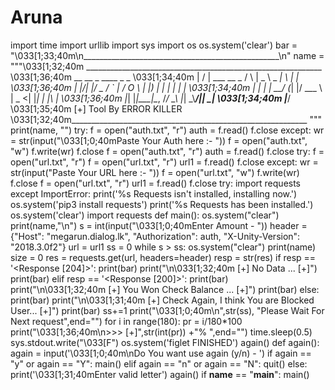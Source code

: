 # Aruna
import time import urllib import sys import os  os.system('clear')  bar = "\033[1;33;40m\n_________________________________________________\n"  name = """\033[1;32;40m ___________________________________________________________ \033[1;36;40m      __  __               _      ____        _   _ \033[1;34;40m     |  \/  | ___  __ _   / \    |  _ \ _   _| \ | | \033[1;36;40m     | |\/| |/ _ \/ _` | / O \   | |_) | | | |  \| | \033[1;34;40m     | |  | |  __/ (_| |/ ___ \  |  _ &lt;| |_| | |\  | \033[1;36;40m     |_|  |_|\___|\__, /_/   \_\ |_| \_\\____/|_| \_| \033[1;34;40m                  |___/  \033[1;35;40m              [+] Tool By ERROR KILLER \033[1;32;40m___________________________________________________________ """ print(name, "")   try:     f = open("auth.txt", "r")     auth = f.read()     f.close  except:     wr = str(input("\033[1;0;40mPaste Your Auth here :- "))     f = open("auth.txt", "w")     f.write(wr)     f.close     f = open("auth.txt", "r")     auth = f.read()     f.close  try:     f = open("url.txt", "r")     f = open("url.txt", "r")     url1 = f.read()     f.close except:     wr = str(input("Paste Your URL here :- "))     f = open("url.txt", "w")     f.write(wr)     f.close     f = open("url.txt", "r")     url1 = f.read()     f.close  try:     import requests   except ImportError:     print('%s Requests isn\'t installed, installing now.')     os.system('pip3 install requests')     print('%s Requests has been installed.')     os.system('clear')     import requests   def main():     os.system("clear")     print(name,"\n")     s = int(input("\033[1;0;40mEnter Amount - "))     header = {"Host": "megarun.dialog.lk",               "Authorization": auth, "X-Unity-Version": "2018.3.0f2"}     url = url1          ss = 0     while s > ss:         os.system("clear")         print(name)         size = 0         res = requests.get(url, headers=header)         resp = str(res)         if resp == '&lt;Response [204]>':             print(bar)             print("\n\033[1;32;40m [+] No Data ... [+]")             print(bar)           elif resp == '&lt;Response [200]>':             print(bar)             print("\n\033[1;32;40m [+] You Won Check Balance ... [+]")             print(bar)         else:             print(bar)             print("\n\033[1;31;40m [+] Check Again, I think You are Blocked User... [+]")             print(bar)                   ss+=1         print("\033[1;0;40m\n",str(ss), "Please Wait For Next request",end="")         for i in range(180):                          pr = i/180*100             print("\033[1;36;40m\n>>> [+]",str(int(pr)) +"% ",end="")                          time.sleep(0.5)             sys.stdout.write("\033[F")              os.system('figlet FINISHED')     again()   def again():     again = input('\033[1;0;40m\nDo You want use again (y/n) - ')     if again == "y" or again == "Y":         main()     elif again == "n" or again == "N":         quit()     else:         print('\033[1;31;40mEnter valid letter')         again()   if __name__ == "__main__":     main()
